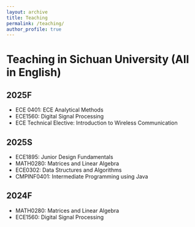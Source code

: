 ```yaml
---
layout: archive
title: Teaching
permalink: /teaching/
author_profile: true
---
```


#  Teaching in Sichuan University (All in English)

## 2025F
- ECE 0401: ECE Analytical Methods
- ECE1560: Digital Signal Processing
- ECE Technical Elective: Introduction to Wireless Communication

  
## 2025S
- ECE1895: Junior Design Fundamentals
- MATH0280: Matrices and Linear Algebra
- ECE0302: Data Structures and Algorithms
- CMPINF0401: Intermediate Programming using Java
  
## 2024F
- MATH0280: Matrices and Linear Algebra
- ECE1560: Digital Signal Processing
  
